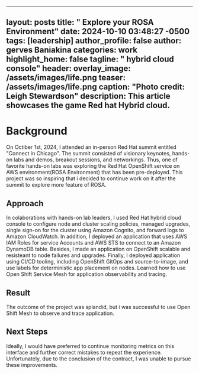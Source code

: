 
---
layout: posts
title:  " Explore your ROSA Environment"
date:   2024-10-10 03:48:27 -0500
tags: [leadership]
author_profile: false
author: gerves Baniakina
categories: work
highlight_home: false
tagline: " hybrid cloud console"
header:
  overlay_image: /assets/images/life.png
  teaser:  /assets/images/life.png
  caption: "Photo credit: **Leigh Stewardson**"
description: This article showcases the game Red hat Hybrid cloud.
---


# Background
 On Octiber 1st, 2024, I attended an in-person Red Hat summit entitled "Connect in Chicago". The summit consisted of visionary keynotes, hands-on labs and demos, breakout sessions, and networkings. Thus, one of favorite hands-on labs was exploring the Red Hat OpenShift service on AWS environment(ROSA Environment) that has been pre-deployed. This project was so inspiring that i decided to continue work on it after the summit to explore more feature of ROSA.

## Approach
In colaborations with hands-on lab leaders, I used Red Hat hybrid cloud console to configure node and cluster scaling policies, managed upgrades, single sign-on for the cluster using Amazon Cognito, and forward logs to Amazon CloudWatch.
In addition, I deployed an application that uses AWS IAM Roles for service Accounts and AWS STS to connect to an Amazon DynamoDB table. Besides, I made an application on OpenShift scalable and resisteant to node failures and upgrades. Finally, I deployed application using CI/CD tooling, including OpenShift GitOps and source-to-image, and use labels for deterministic app placement on nodes. Learned how to use Open Shift Service Mesh for application observability and tracing.

## Result
The outcome of the project was splandid, but i was successful to use Open Shift Mesh to observe and trace application.

## Next Steps
Ideally, I would have preferred to continue monitoring metrics on this interface and further correct mistakes to repeat the experience. Unfortunately, due to the conclusion of the contract, I was unable to pursue these improvements.
